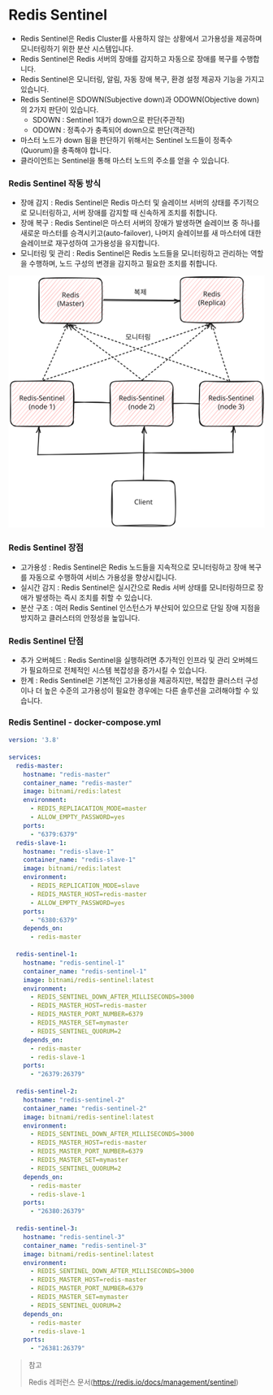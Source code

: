 # Redis Sentinel

* Redis Sentinel은 Redis Cluster를 사용하지 않는 상황에서 고가용성을 제공하며 모니터링하기 위한 분산 시스템입니다.
* Redis Sentinel은 Redis 서버의 장애를 감지하고 자동으로 장애를 복구를 수행합니다.
* Redis Sentinel은 모니터링, 알림, 자동 장애 복구, 환경 설정 제공자 기능을 가지고 있습니다.
* Redis Sentinel은 SDOWN(Subjective down)과 ODOWN(Objective down)의 2가지 판단이 있습니다.
  * SDOWN : Sentinel 1대가 down으로 판단(주관적)
  * ODOWN : 정족수가 충족되어 down으로 판단(객관적)
* 마스터 노드가 down 됨을 판단하기 위해서는 Sentinel 노드들이 정족수(Quorum)을 충족해야 합니다.
* 클라이언트는 Sentinel을 통해 마스터 노드의 주소를 얻을 수 있습니다.

### Redis Sentinel 작동 방식

* 장애 감지 : Redis Sentinel은 Redis 마스터 및 슬레이브 서버의 상태를 주기적으로 모니터링하고, 서버 장애를 감지할 때 신속하게 조치를 취합니다.
* 장애 복구 : Redis Sentinel은 마스터 서버의 장애가 발생하면 슬레이브 중 하나를 새로운 마스터를 승격시키고(auto-failover), 나머지 슬레이브를 새 마스터에 대한 슬레이브로 재구성하여 고가용성을 유지합니다.
* 모니터링 및 관리 : Redis Sentinel은 Redis 노드들을 모니터링하고 관리하는 역할을 수행하며, 노드 구성의 변경을 감지하고 필요한 조치를 취합니다.

<img src="img/redisSentinel.svg" width="600">

### Redis Sentinel 장점

* 고가용성 : Redis Sentinel은 Redis 노드들을 지속적으로 모니터링하고 장애 복구를 자동으로 수행하여 서비스 가용성을 향상시킵니다.
* 실시간 감지 : Redis Sentinel은 실시간으로 Redis 서버 상태를 모니터링하므로 장애가 발생하는 즉시 조치를 취할 수 있습니다.
* 분산 구조 : 여러 Redis Sentinel 인스턴스가 부산되어 있으므로 단일 장애 지점을 방지하고 클러스터의 안정성을 높입니다.

### Redis Sentinel 단점

* 추가 오버헤드 : Redis Sentinel을 실행하려면 추가적인 인프라 및 관리 오버헤드가 필요하므로 전체적인 시스템 복잡성을 증가시킬 수 있습니다.
* 한계 : Redis Sentinel은 기본적인 고가용성을 제공하지만, 복잡한 클러스터 구성이나 더 높은 수준의 고가용성이 필요한 경우에는 다른 솔루션을 고려해야할 수 있습니다.

### Redis Sentinel - docker-compose.yml

~~~yaml
version: '3.8'

services:
  redis-master:
    hostname: "redis-master"
    container_name: "redis-master"
    image: bitnami/redis:latest
    environment:
      - REDIS_REPLIACATION_MODE=master
      - ALLOW_EMPTY_PASSWORD=yes
    ports:
      - "6379:6379"
  redis-slave-1:
    hostname: "redis-slave-1"
    container_name: "redis-slave-1"
    image: bitnami/redis:latest
    environment:
      - REDIS_REPLICATION_MODE=slave
      - REDIS_MASTER_HOST=redis-master
      - ALLOW_EMPTY_PASSWORD=yes
    ports:
      - "6380:6379"
    depends_on:
      - redis-master

  redis-sentinel-1:
    hostname: "redis-sentinel-1"
    container_name: "redis-sentinel-1"
    image: bitnami/redis-sentinel:latest
    environment:
      - REDIS_SENTINEL_DOWN_AFTER_MILLISECONDS=3000
      - REDIS_MASTER_HOST=redis-master
      - REDIS_MASTER_PORT_NUMBER=6379
      - REDIS_MASTER_SET=mymaster
      - REDIS_SENTINEL_QUORUM=2
    depends_on:
      - redis-master
      - redis-slave-1
    ports:
      - "26379:26379"

  redis-sentinel-2:
    hostname: "redis-sentinel-2"
    container_name: "redis-sentinel-2"
    image: bitnami/redis-sentinel:latest
    environment:
      - REDIS_SENTINEL_DOWN_AFTER_MILLISECONDS=3000
      - REDIS_MASTER_HOST=redis-master
      - REDIS_MASTER_PORT_NUMBER=6379
      - REDIS_MASTER_SET=mymaster
      - REDIS_SENTINEL_QUORUM=2
    depends_on:
      - redis-master
      - redis-slave-1
    ports:
      - "26380:26379"

  redis-sentinel-3:
    hostname: "redis-sentinel-3"
    container_name: "redis-sentinel-3"
    image: bitnami/redis-sentinel:latest
    environment:
      - REDIS_SENTINEL_DOWN_AFTER_MILLISECONDS=3000
      - REDIS_MASTER_HOST=redis-master
      - REDIS_MASTER_PORT_NUMBER=6379
      - REDIS_MASTER_SET=mymaster
      - REDIS_SENTINEL_QUORUM=2
    depends_on:
      - redis-master
      - redis-slave-1
    ports:
      - "26381:26379"
~~~

> 참고
> 
> Redis 레퍼런스 문서(https://redis.io/docs/management/sentinel)